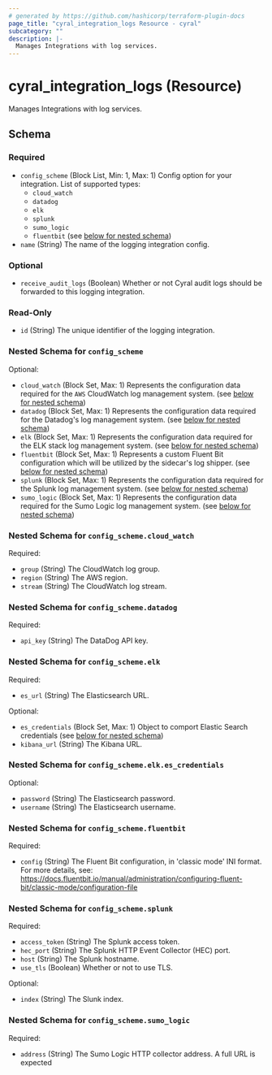 ```yaml
---
# generated by https://github.com/hashicorp/terraform-plugin-docs
page_title: "cyral_integration_logs Resource - cyral"
subcategory: ""
description: |-
  Manages Integrations with log services.
---
```


# cyral_integration_logs (Resource)

Manages Integrations with log services.



<!-- schema generated by tfplugindocs -->
## Schema

### Required

- `config_scheme` (Block List, Min: 1, Max: 1) Config option for your integration. List of supported types: 
  - `cloud_watch`
  - `datadog`
  - `elk`
  - `splunk`
  - `sumo_logic`
  - `fluentbit` (see [below for nested schema](#nestedblock--config_scheme))
- `name` (String) The name of the logging integration config.

### Optional

- `receive_audit_logs` (Boolean) Whether or not Cyral audit logs should be forwarded to this logging integration.

### Read-Only

- `id` (String) The unique identifier of the logging integration.

<a id="nestedblock--config_scheme"></a>
### Nested Schema for `config_scheme`

Optional:

- `cloud_watch` (Block Set, Max: 1) Represents the configuration data required for the `AWS` CloudWatch log management system. (see [below for nested schema](#nestedblock--config_scheme--cloud_watch))
- `datadog` (Block Set, Max: 1) Represents the configuration data required for the Datadog's log management system. (see [below for nested schema](#nestedblock--config_scheme--datadog))
- `elk` (Block Set, Max: 1) Represents the configuration data required for the ELK stack log management system. (see [below for nested schema](#nestedblock--config_scheme--elk))
- `fluentbit` (Block Set, Max: 1) Represents a custom Fluent Bit configuration which will be utilized by the sidecar's log shipper. (see [below for nested schema](#nestedblock--config_scheme--fluentbit))
- `splunk` (Block Set, Max: 1) Represents the configuration data required for the Splunk log management system. (see [below for nested schema](#nestedblock--config_scheme--splunk))
- `sumo_logic` (Block Set, Max: 1) Represents the configuration data required for the Sumo Logic log management system. (see [below for nested schema](#nestedblock--config_scheme--sumo_logic))

<a id="nestedblock--config_scheme--cloud_watch"></a>
### Nested Schema for `config_scheme.cloud_watch`

Required:

- `group` (String) The CloudWatch log group.
- `region` (String) The AWS region.
- `stream` (String) The CloudWatch log stream.


<a id="nestedblock--config_scheme--datadog"></a>
### Nested Schema for `config_scheme.datadog`

Required:

- `api_key` (String) The DataDog API key.


<a id="nestedblock--config_scheme--elk"></a>
### Nested Schema for `config_scheme.elk`

Required:

- `es_url` (String) The Elasticsearch URL.

Optional:

- `es_credentials` (Block Set, Max: 1) Object to comport Elastic Search credentials (see [below for nested schema](#nestedblock--config_scheme--elk--es_credentials))
- `kibana_url` (String) The Kibana URL.

<a id="nestedblock--config_scheme--elk--es_credentials"></a>
### Nested Schema for `config_scheme.elk.es_credentials`

Optional:

- `password` (String) The Elasticsearch password.
- `username` (String) The Elasticsearch username.



<a id="nestedblock--config_scheme--fluentbit"></a>
### Nested Schema for `config_scheme.fluentbit`

Required:

- `config` (String) The Fluent Bit configuration, in 'classic mode' INI format. For more details, see: https://docs.fluentbit.io/manual/administration/configuring-fluent-bit/classic-mode/configuration-file


<a id="nestedblock--config_scheme--splunk"></a>
### Nested Schema for `config_scheme.splunk`

Required:

- `access_token` (String) The Splunk access token.
- `hec_port` (String) The Splunk HTTP Event Collector (HEC) port.
- `host` (String) The Splunk hostname.
- `use_tls` (Boolean) Whether or not to use TLS.

Optional:

- `index` (String) The Slunk index.


<a id="nestedblock--config_scheme--sumo_logic"></a>
### Nested Schema for `config_scheme.sumo_logic`

Required:

- `address` (String) The Sumo Logic HTTP collector address. A full URL is expected


